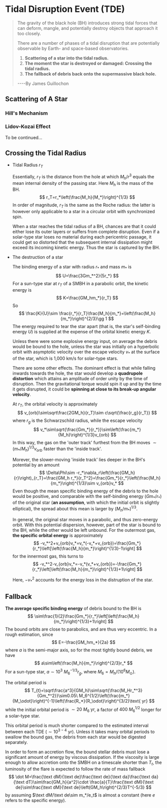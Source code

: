 # Tidal Disruption Event (TDE)

> The gravity of the black hole (BH) introduces strong tidal forces that can deform, mangle, and potentially destroy objects that approach it too closely.
>
> There are a number of phases of a tidal disruption that are potentially observable by Earth- and space-based observatories.
>
> 1. **Scattering of a star into the tidal radius.**
> 2. **The moment the star is destroyed or damaged: Crossing the tidal radius.**
> 3. **The fallback of debris back onto the supermassive black hole.**
>
> ----By James Guillochon

## Scattering of A Star

### Hill's Mechanism

### Lidov-Kozai Effect

To be continued...

## Crossing the Tidal Radius

- Tidal Radius $r_T$

  Essentially, $r_T$ is the distance from the hole at which $M_h/ r^3$ equals the mean internal density of the passing star. Here $M_h$ is the mass of the BH.
  $$
  r_T=r_*\left(\frac{M_h}{M_*}\right)^{1/3}
  $$
  In order of magnitude, $r_T$ is the same as the Roche radius: the latter is however only applicable to a star in a circular orbit with synchronized spin.

  When a star reaches the tidal radius of a BH, chances are that it could either lose its outer layers or suffers from complete disruption. Even if a solar-type star loses no material during each pericentric passage, it could get so distorted that the subsequent internal dissipation might exceed its incoming kinetic energy. Thus the star is captured by the BH.

- The destruction of a star

  The binding energy of a star with radius $r_*$ and mass $m_*$ is
  $$
  U=\frac{3Gm_*^2}{5r_*}
  $$
  For a sun-type star at $r_T$ of a SMBH in a parabolic orbit, the kinetic energy is
  $$
  K=\frac{GM_hm_*}{r_T}
  $$
  So
  $$
  \frac{K}{U}\sim \frac{r_*}{r_T}\frac{M_h}{m_*}=\left(\frac{M_h}{m_*}\right)^{2/3}\gg 1
  $$
  The energy required to tear the star apart (that is, the star's self-binding energy $U$) is supplied at the expense of the orbital kinetic energy $K$.

  Unless there were some explosive energy input, on average the debris would be bound to the hole, unless the star was initially on a hyperbolic orbit with asymptotic velocity over the escape velocity $v_*$ at the surface of the star, which is 1,000 km/s for solar-type stars.

  There are some other effects. The dominant effect is that while falling inwards towards the hole, the star would develop a **quadrupole distortion** which attains an amplitude of order unity by the time of disruption. Then the gravitational torque would spin it up and by the time it gets disrupted, it could be **spinning at close to its break-up angular velocity**.

  At $r_T$, the orbital velocity is approximately
  $$
  v_{orb}\sim\sqrt\frac{2GM_h}{r_T}\sim c\sqrt{\frac{r_g}{r_T}}
  $$
  where $r_g$ is the Schwarzschild radius, while the escape velocity
  $$
  v_*\sim\sqrt{\frac{Gm_*}{r_*}}\sim\left(\frac{m_*}{M_h}\right)^{1/3}v_{orb}
  $$
   In this way, the gas on the 'outer track' furthest from the BH moves $\sim\left({m_*}/{M_h}\right)^{1/3}v_{orb}$ faster than the 'inside track'.

  Morever, the slower-moving 'inside track' lies deeper in the BH's potential by an amount
  $$
  \Delta\Phi\sim -r_*\nabla_r\left(\frac{GM_h}{r}\right)_{r_T}=\frac{GM_h r_*}{r_T^2}=\frac{Gm_*}{r_*}\left(\frac{M_h}{m_*}\right)^{1/3}\sim v_{orb}v_*
  $$
  Even though the mean specific binding energy of the debris to the hole would be positive, and comparable with the self-binding energy ($Gm_*/r_*$) of the original star (**an assumption**, with which the initial orbit is slightly elliptical), the spread about this mean is larger by $(M_h/ m_*)^{1/3}$.
  
  In general, the original star moves in a parabolic, and thus zero-energy orbit. With this potential dispersion, however, part of the star is bound to the BH, while the other would be left unbound. For the outermost gas, **the specific orbital energy** is approximately
  $$
  -v_*^2+v_{orb}v_*=v_*(-v_*+v_{orb})=\frac{Gm_*}{r_*}\left[\left(\frac{M_h}{m_*}\right)^{1/3}-1\right]
  $$
  for the innermost gas, this turns to
  $$
  -v_*^2-v_{orb}v_*=-v_*(v_*+v_{orb})=-\frac{Gm_*}{r_*}\left[\left(\frac{M_h}{m_*}\right)^{1/3}+1\right]
  $$
  
  Here, $-v_*^2$ accounts for the energy loss in the distruption of the star.

## Fallback

**The average specific binding energy** of debris bound to the BH is
$$
\sim\frac{1}{2}\frac{Gm_*}{r_*}\left[\left(\frac{M_h}{m_*}\right)^{1/3}+1\right]
$$
The bound orbits are close to parabolics, and are thus very eccentric. In a rough estimation, since
$$
E=-\frac{GM_hm_*}{2a}
$$
where $a$ is the semi-major axis, so for the most tightly bound debris, we have
$$
a\sim\left(\frac{M_h}{m_*}\right)^{2/3}r_*
$$
For a sun-type star, $a\sim10^3\ M_6^{-1/3}r_g$, where $M_6=M_h/(10^6 M_\odot)$.

The orbital period is
$$
T_{t}=\sqrt\frac{a^3}{GM_h}\sim\sqrt{\frac{M_Hr_*^3}{Gm_*^2}}\sim0.05\ M_6^{1/2}\left(\frac{m_*}{M_\odot}\right)^{-1}\left(\frac{R_*}{R_\odot}\right)^{3/2}\text{ yr}
$$
while the initial orbital period is $\sim 20\ M_6\text{ yr}$, a factor of $400\ M_6^{1/2}$ longer for a solar-type star.

This orbital period is much shorter compared to the estimated interval between each TDE ($\sim 10^{3-4}\text{ yr}$). Unless it takes many orbital periods to swallow the bound gas, the debris from each star would be digested separately.

In order to form an accretion flow, the bound stellar debris must lose a significant amount of energy by viscous dissipation. If the viscosity is large enough to allow accretion onto the SMBH on a timescale shorter than $T_t$, the luminosity of the flare is expected to follow the rate of mass fallback
$$
\dot M=\frac{\text dM}{\text de}\frac{\text de}{\text da}\frac{\text da}{\text dT}\sim\frac{GM_h}{a^2}\cdot \frac{a}{T}\frac{\text dM}{\text de}\sim\frac{\text dM}{\text de}\left(GM_h\right)^{2/3}T^{-5/3}
$$
by assuming $\text dM/\text de\sim m_*/e_t$ is almost a constant (here $e$ refers to the specific energy).